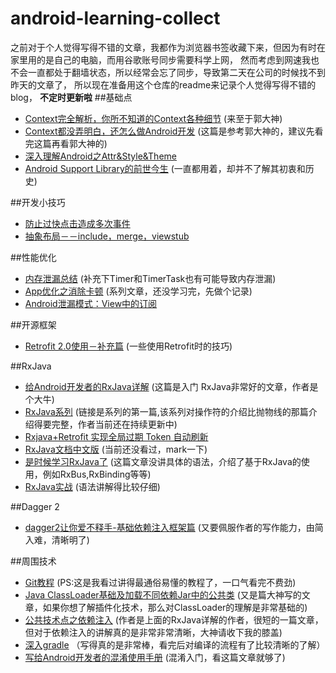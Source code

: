 # android-learning-collect  
之前对于个人觉得写得不错的文章，我都作为浏览器书签收藏下来，但因为有时在家里用的是自己的电脑，而用谷歌账号同步需要科学上网，
然而考虑到网速我也不会一直都处于翻墙状态，所以经常会忘了同步，导致第二天在公司的时候找不到昨天的文章了，
所以现在准备用这个仓库的readme来记录个人觉得写得不错的blog， **不定时更新啦**
##基础点  
* [Context完全解析，你所不知道的Context各种细节](http://blog.csdn.net/guolin_blog/article/details/47028975) (来至于郭大神)  
* [Context都没弄明白，还怎么做Android开发](http://mp.weixin.qq.com/s?__biz=MzA3NzM0OTMxNA==&mid=2652285292&idx=1&sn=e5f20349ddc3b2407a9a97c24f13c9e9&scene=1&srcid=09115paVS9R6DllvCoTcPLNH#rd) (这篇是参考郭大神的，建议先看完这篇再看郭大神的)
* [深入理解Android之Attr&Style&Theme](http://mp.weixin.qq.com/s?__biz=MzIzMjE1Njg4Mw==&mid=2650117771&idx=1&sn=d9c4483756441bf03b1a2811a2e71fbc#rd) 
* [Android Support Library的前世今生](http://www.jianshu.com/p/f5f9a4fd22e8) (一直都用着，却并不了解其初衷和历史)  

##开发小技巧  
* [防止过快点击造成多次事件](http://blog.csdn.net/mrzhang_happy/article/details/51087765)  
* [抽象布局－－include，merge，viewstub](http://blog.csdn.net/xyz_lmn/article/details/14524567)  
  
##性能优化  
* [内存泄漏总结](https://segmentfault.com/a/1190000006852540) (补充下Timer和TimerTask也有可能导致内存泄漏)  
* [App优化之消除卡顿](http://www.jianshu.com/p/1fb065c806e6) (系列文章，还没学习完，先做个记录)  
* [Android泄漏模式：View中的订阅](http://www.jianshu.com/p/73f347c028e4)
  
##开源框架  
* [Retrofit 2.0使用－补充篇](http://www.jianshu.com/p/93153b34310e) (一些使用Retrofit时的技巧)  

##RxJava  
* [给Android开发者的RxJava详解](http://gank.io/post/560e15be2dca930e00da1083) (这篇是入门 RxJava非常好的文章，作者是个大牛)  
* [RxJava系列](http://www.jianshu.com/p/ec9849f2e510) (链接是系列的第一篇,该系列对操作符的介绍比抛物线的那篇介绍得要完整，作者当前还在持续更新中)  
* [Rxjava+Retrofit 实现全局过期 Token 自动刷新](http://alighters.com/blog/2016/05/02/rxjava-plus-retrofitshi-xian-wang-luo-dai-li/)  
* [RxJava文档中文版](https://mcxiaoke.gitbooks.io/rxdocs/content/) (当前还没看过，mark一下)  
* [是时候学习RxJava了](http://www.jianshu.com/p/8cf84f719188) (这篇文章没讲具体的语法，介绍了基于RxJava的使用，例如RxBus,RxBinding等等)  
* [RxJava实战](http://www.jianshu.com/p/64aa976a46be#) (语法讲解得比较仔细)  
  
##Dagger 2  
* [dagger2让你爱不释手-基础依赖注入框架篇](http://www.jianshu.com/p/cd2c1c9f68d4) (又要佩服作者的写作能力，由简入难，清晰明了)

##周围技术  
* [Git教程](http://www.liaoxuefeng.com/wiki/0013739516305929606dd18361248578c67b8067c8c017b000) (PS:这是我看过讲得最通俗易懂的教程了，一口气看完不费劲)  
* [Java ClassLoader基础及加载不同依赖Jar中的公共类](http://www.trinea.cn/android/java-loader-common-class/) (又是篇大神写的文章，如果你想了解插件化技术，那么对ClassLoader的理解是非常基础的)  
* [公共技术点之依赖注入](http://a.codekk.com/detail/Android/%E6%89%94%E7%89%A9%E7%BA%BF/%E5%85%AC%E5%85%B1%E6%8A%80%E6%9C%AF%E7%82%B9%E4%B9%8B%E4%BE%9D%E8%B5%96%E6%B3%A8%E5%85%A5) (作者是上面的RxJava详解的作者，很短的一篇文章，但对于依赖注入的讲解真的是非常非常清晰，大神请收下我的膝盖)  
* [深入gradle](http://www.infoq.com/cn/articles/android-in-depth-gradle) （写得真的是非常棒，看完后对编译的流程有了比较清晰的了解）
* [写给Android开发者的混淆使用手册](http://mp.weixin.qq.com/s?__biz=MzI4NTQ2OTI4MA==&mid=2247483651&idx=1&sn=85f0d6c6a0f6c4f2ece97429f423c51c&chksm=ebeafe0cdc9d771a31344d0d6861e3b864bfe36d46652770aa522631eb0115a754e1be579d3b#rd) (混淆入门，看这篇文章就够了)